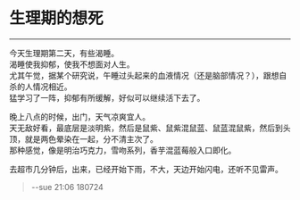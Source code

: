 # 生理期的想死      

------   

今天生理期第二天，有些渴睡。  
渴睡使我抑郁，使我不想面对人生。    
尤其午觉，据某个研究说，午睡过头起来的血液情况（还是脑部情况？），跟想自杀的人情况相近。             
猛学习了一阵，抑郁有所缓解，好似可以继续活下去了。         

晚上八点的时候，出门，天气凉爽宜人。  
天无敌好看，最底层是淡明紫，然后是鼠紫、鼠紫混鼠蓝、鼠蓝混鼠紫，然后到头顶，就是两色晕染在一起，分不清主次了。   
那种感觉，像是明治巧克力，雪吻系列，香芋混蓝莓般入口即化。  

去超市几分钟后，出来，已经开始下雨，不大，天边开始闪电，还听不见雷声。  

  
> --sue 21:06 180724 
  

